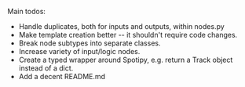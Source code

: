 Main todos:
- Handle duplicates, both for inputs and outputs, within nodes.py
- Make template creation better -- it shouldn't require code changes.
- Break node subtypes into separate classes.
- Increase variety of input/logic nodes.
- Create a typed wrapper around Spotipy, e.g. return a Track object instead of a dict.
- Add a decent README.md
